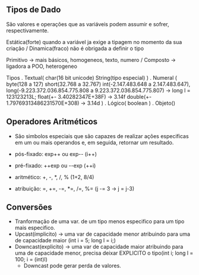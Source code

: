 ## Tipos de Dado
  São valores e operações que as variáveis podem assumir e sofrer, respectivamente. 

  Estática(forte) quando a variável ja exige a tipagem no momento da sua criação / Dinamica(fraco) não é obrigada a definir o tipo

  Primitivo -> mais básicos, homogeneos, texto, numero / Composto -> ligadora a POO, heterogeneo

  Tipos
  . Textual(
    char(16 bit unicode)
    String(tipo especial)
  )
  . Numeral (
      byte(128 a 127)
      short(32.768 a 32.767)
      int(-2.147.483.648 a 2.147.483.647),
      long(-9.223.372.036.854.775.808 a 9.223.372.036.854.775.807) -> long l = 123123213L;
      float(+- 3.40282347E+38F) -> 3.14f
      double(+- 1.79769313486231570E+308) -> 3.14d
    )
  . Lógico(
    boolean
  )
  . Objeto()

## Operadores Aritméticos
  - São simbolos especiais que são capazes de realizar ações especificas em um ou mais operandos e, em seguida, retornar um resultado.

  - pós-fixado: exp++ ou exp-- (i++)
  - pré-fixado: ++exp ou --exp (++i)
  - aritmético: +, -, *, /, % (1+2, 8/4)
  - atribuição: =, +=, -=, *=, /=, %= (j -= 3 -> j = j-3)

## Conversões
  - Tranformação de uma var. de um tipo menos especifico para um tipo mais especifico.
  - Upcast(ímplicito) -> uma var de capacidade menor atribuindo para uma de capacidade maior (int i = 5; long l = i;)
  - Downcast(explicito) -> uma var de capacidade maior atribuindo para uma de capacidade menor, precisa deixar EXPLICITO o tipo(int i; long l = 100; i = (int)l)
    - Downcast pode gerar perda de valores.
